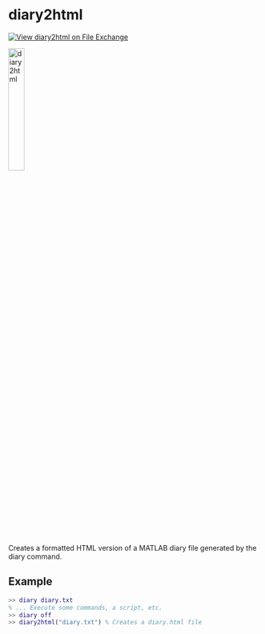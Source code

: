 # diary2html

[![View diary2html on File Exchange](https://www.mathworks.com/matlabcentral/images/matlab-file-exchange.svg)](https://uk.mathworks.com/matlabcentral/fileexchange/106910-diary2html)

<a href="https://www.mathworks.com/matlabcentral/fileexchange/99849-diary2html">
<img src="https://user-images.githubusercontent.com/64347790/134787560-1ddbd30f-d904-41e0-9539-6b215ed7f615.png" alt="diary2html" width="25%" />
</a>

Creates a formatted HTML version of a MATLAB diary file generated by the diary command.  

## Example
```matlab
>> diary diary.txt
% ... Execute some commands, a script, etc.
>> diary off
>> diary2html("diary.txt") % Creates a diary.html file
```
